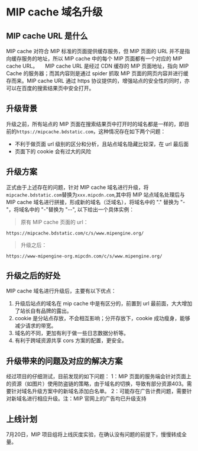 # MIP cache 域名升级

## MIP cache URL 是什么

MIP cache 对符合 MIP 标准的页面提供缓存服务，但 MIP 页面的 URL 并不是指向缓存服务的地址，所以 MIP cache 中的每个 MIP 页面都有一个对应的 MIP cache URL。    
MIP cache URL 是经过 CDN 缓存的 MIP 页面地址，指向 MIP Cache 的服务器；而其内容则是通过 spider 抓取 MIP 页面的网页内容并进行缓存而来。MIP cache URL 通过 https 协议提供的，增强站点的安全性的同时，亦可以在百度的搜索结果页中安全打开。     

## 升级背景 

升级之前，所有站点的 MIP 页面在搜索结果页中打开时的域名都是一样的，即目前的`https://mipcache.bdstatic.com`，这种情况存在如下两个问题：
- 不利于做页面 url 级别的区分和分析，且站点域名隐藏比较深，在 url 最后面
- 页面下的 cookie 会有过大的风险

## 升级方案

正式由于上述存在的问题，针对 MIP cache 域名进行升级，将`mipcache.bdstatic.com`替换为`xxx.mipcdn.com`,其中将 MIP 站点域名处理后与 MIP cache 域名进行拼接，形成新的域名（泛域名），将域名中的 "." 替换为 "-"，将域名中的 "-"替换为 "--",
以下给出一个具体实例：

> 原有 MIP cache 页面的 url：

```
https://mipcache.bdstatic.com/c/s/www.mipengine.org/

```

> 升级之后： 
     
```
https://www-mipengine-org.mipcdn.com/c/s/www.mipengine.org/

```

## 升级之后的好处  

MIP cache 域名进行升级后，主要有以下优点：
1. 升级后站点的域名在 mip cache 中是有区分的，前置到 url 最前面，大大增加了站长自有品牌的露出。
2. cookie 是分站点存放，不会相互影响；分开存放下，cookie 成功瘦身，能够减少请求的带宽。
3. 域名的不同，更加有利于做一些日志数据分析等。
4. 有利于跨域资源共享 cors 方案的配置，更安全。

## 升级带来的问题及对应的解决方案

经过项目的仔细测试，目前发现的如下问题： 
1：MIP 页面的服务端会针对页面上的资源（如图片）使用防盗链的策略，由于域名的切换，导致有部分资源403。需要针对域名升级方案中的新域名添加白名单。
2：可能存在广告计费问题，需要针对新域名进行相应升级。注：MIP 官网上的广告均已升级支持

## 上线计划

7月20日，MIP 项目组将上线灰度实验，在确认没有问题的前提下，慢慢转成全量。


